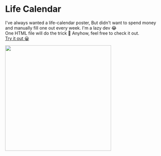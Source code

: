 # Life Calendar
I've always wanted a life-calendar poster, But didn't want to spend money and manually fill one out every week. I'm a lazy dev 😂 \
One HTML file will do the trick 👻 Anyhow, feel free to check it out. \
[Try it out 😀](https://reverent-edison-e07150.netlify.app/)

<img width="343" src="https://user-images.githubusercontent.com/88562962/141018143-778d29aa-78ad-4576-b4c2-6a04d0f0f4e4.png">
